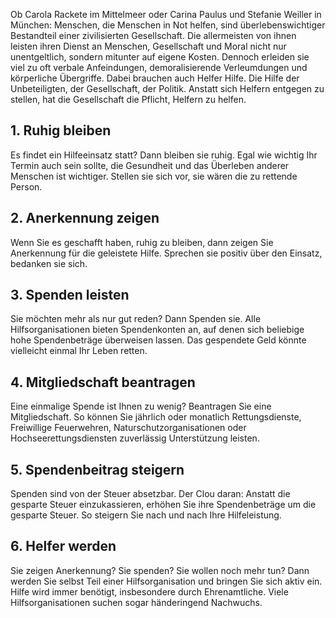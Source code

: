 Ob Carola Rackete im Mittelmeer oder Carina Paulus und Stefanie Weiller  in München: Menschen, die Menschen in Not helfen, sind überlebenswichtiger Bestandteil einer zivilisierten Gesellschaft. Die allermeisten von ihnen leisten ihren Dienst an Menschen, Gesellschaft und Moral nicht nur unentgeltlich, sondern mitunter auf eigene Kosten. Dennoch erleiden sie viel zu oft verbale Anfeindungen, demoralisierende Verleumdungen und körperliche Übergriffe.
Dabei brauchen auch Helfer Hilfe. Die Hilfe der Unbeteiligten, der Gesellschaft, der Politik. Anstatt sich Helfern entgegen zu stellen, hat die Gesellschaft die Pflicht, Helfern zu helfen.

## 1. Ruhig bleiben
Es findet ein Hilfeeinsatz statt? Dann bleiben sie ruhig. Egal wie wichtig Ihr Termin auch sein sollte, die Gesundheit und das Überleben anderer Menschen ist wichtiger. Stellen sie sich vor, sie wären die zu rettende Person.

## 2. Anerkennung zeigen
Wenn Sie es geschafft haben, ruhig zu bleiben, dann zeigen Sie Anerkennung für die geleistete Hilfe. Sprechen sie positiv über den Einsatz, bedanken sie sich.

## 3. Spenden leisten
Sie möchten mehr als nur gut reden? Dann Spenden sie. Alle Hilfsorganisationen bieten Spendenkonten an, auf denen sich beliebige hohe Spendenbeträge überweisen lassen. Das gespendete Geld könnte vielleicht einmal Ihr Leben retten.

## 4. Mitgliedschaft beantragen
Eine einmalige Spende ist Ihnen zu wenig? Beantragen Sie eine Mitgliedschaft. So können Sie jährlich oder monatlich Rettungsdienste, Freiwillige Feuerwehren, Naturschutzorganisationen oder Hochseerettungsdiensten zuverlässig Unterstützung leisten.

## 5. Spendenbeitrag steigern
Spenden sind von der Steuer absetzbar. Der Clou daran: Anstatt die gesparte Steuer einzukassieren, erhöhen Sie ihre Spendenbeträge um die gesparte Steuer. So steigern Sie nach und nach Ihre Hilfeleistung.

## 6. Helfer werden
Sie zeigen Anerkennung? Sie spenden? Sie wollen noch mehr tun? Dann werden Sie selbst Teil einer Hilfsorganisation und bringen Sie sich aktiv ein. Hilfe wird immer benötigt, insbesondere durch Ehrenamtliche. Viele Hilfsorganisationen suchen sogar händeringend Nachwuchs.
